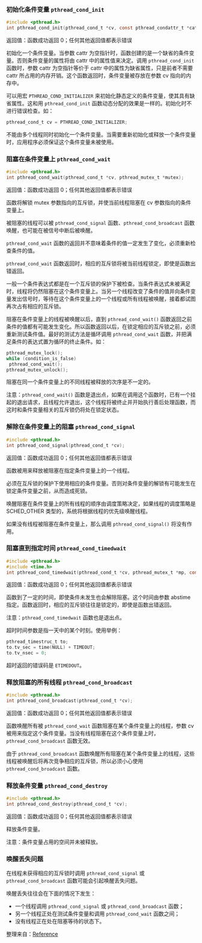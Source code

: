 ### 初始化条件变量 `pthread_cond_init`

```c
#include <pthread.h>
int pthread_cond_init(pthread_cond_t *cv, const pthread_condattr_t *cattr);
```

返回值：函数成功返回 0；任何其他返回值都表示错误

初始化一个条件变量。当参数 cattr 为空指针时，函数创建的是一个缺省的条件变量。否则条件变量的属性将由 cattr 中的属性值来决定。调用 `pthread_cond_init` 函数时，参数 cattr 为空指针等价于 cattr 中的属性为缺省属性，只是前者不需要 cattr 所占用的内存开销。这个函数返回时，条件变量被存放在参数 cv 指向的内存中。

可以用宏 `PTHREAD_COND_INITIALIZER` 来初始化静态定义的条件变量，使其具有缺省属性。这和用 `pthread_cond_init` 函数动态分配的效果是一样的。初始化时不进行错误检查。如：

```c
pthread_cond_t cv = PTHREAD_COND_INITIALIZER;
```
不能由多个线程同时初始化一个条件变量。当需要重新初始化或释放一个条件变量时，应用程序必须保证这个条件变量未被使用。
 
### 阻塞在条件变量上 `pthread_cond_wait`

```c
#include <pthread.h>
int pthread_cond_wait(pthread_cond_t *cv, pthread_mutex_t *mutex);
```

返回值：函数成功返回 0；任何其他返回值都表示错误

函数将解锁 mutex 参数指向的互斥锁，并使当前线程阻塞在 cv 参数指向的条件变量上。

被阻塞的线程可以被 `pthread_cond_signal` 函数、`pthread_cond_broadcast` 函数唤醒，也可能在被信号中断后被唤醒。

`pthread_cond_wait` 函数的返回并不意味着条件的值一定发生了变化，必须重新检查条件的值。

`pthread_cond_wait` 函数返回时，相应的互斥锁将被当前线程锁定，即使是函数出错返回。

一般一个条件表达式都是在一个互斥锁的保护下被检查。当条件表达式未被满足时，线程将仍然阻塞在这个条件变量上。当另一个线程改变了条件的值并向条件变量发出信号时，等待在这个条件变量上的一个线程或所有线程被唤醒，接着都试图再次占有相应的互斥锁。

阻塞在条件变量上的线程被唤醒以后，直到 `pthread_cond_wait()` 函数返回之前条件的值都有可能发生变化。所以函数返回以后，在锁定相应的互斥锁之前，必须重新测试条件值。最好的测试方法是循环调用 `pthread_cond_wait` 函数，并把满足条件的表达式置为循环的终止条件。如：

```c
pthread_mutex_lock();
while (condition_is_false)
 pthread_cond_wait();
pthread_mutex_unlock();
```

阻塞在同一个条件变量上的不同线程被释放的次序是不一定的。

注意：`pthread_cond_wait()` 函数是退出点，如果在调用这个函数时，已有一个挂起的退出请求，且线程允许退出，这个线程将被终止并开始执行善后处理函数，而这时和条件变量相关的互斥锁仍将处在锁定状态。
 
### 解除在条件变量上的阻塞 `pthread_cond_signal`

```c
#include <pthread.h>
int pthread_cond_signal(pthread_cond_t *cv);
```

返回值：函数成功返回 0；任何其他返回值都表示错误

函数被用来释放被阻塞在指定条件变量上的一个线程。

必须在互斥锁的保护下使用相应的条件变量。否则对条件变量的解锁有可能发生在锁定条件变量之前，从而造成死锁。

唤醒阻塞在条件变量上的所有线程的顺序由调度策略决定，如果线程的调度策略是 SCHED_OTHER 类型的，系统将根据线程的优先级唤醒线程。

如果没有线程被阻塞在条件变量上，那么调用 `pthread_cond_signal()` 将没有作用。
 
### 阻塞直到指定时间 `pthread_cond_timedwait`

```c
#include <pthread.h>
#include <time.h>
int pthread_cond_timedwait(pthread_cond_t *cv, pthread_mutex_t *mp, const structtimespec * abstime);
```

返回值：函数成功返回 0；任何其他返回值都表示错误

函数到了一定的时间，即使条件未发生也会解除阻塞。这个时间由参数 abstime 指定。函数返回时，相应的互斥锁往往是锁定的，即使是函数出错返回。

注意：`pthread_cond_timedwait` 函数也是退出点。

超时时间参数是指一天中的某个时刻。使用举例：

```c
pthread_timestruc_t to;
to.tv_sec = time(NULL) + TIMEOUT;
to.tv_nsec = 0;
```
超时返回的错误码是 `ETIMEDOUT`。
 
### 释放阻塞的所有线程 `pthread_cond_broadcast`

```c
#include <pthread.h>
int pthread_cond_broadcast(pthread_cond_t *cv);
```

返回值：函数成功返回 0；任何其他返回值都表示错误

函数唤醒所有被 `pthread_cond_wait` 函数阻塞在某个条件变量上的线程，参数 cv 被用来指定这个条件变量。当没有线程阻塞在这个条件变量上时，`pthread_cond_broadcast` 函数无效。

由于 `pthread_cond_broadcast` 函数唤醒所有阻塞在某个条件变量上的线程，这些线程被唤醒后将再次竞争相应的互斥锁，所以必须小心使用 `pthread_cond_broadcast` 函数。
 
### 释放条件变量 `pthread_cond_destroy`

```c
#include <pthread.h>
int pthread_cond_destroy(pthread_cond_t *cv);
```

返回值：函数成功返回 0；任何其他返回值都表示错误

释放条件变量。

注意：条件变量占用的空间并未被释放。
 
### 唤醒丢失问题
在线程未获得相应的互斥锁时调用 `pthread_cond_signal` 或 `pthread_cond_broadcast` 函数可能会引起唤醒丢失问题。

唤醒丢失往往会在下面的情况下发生：

* 一个线程调用 `pthread_cond_signal` 或 `pthread_cond_broadcast` 函数；
* 另一个线程正处在测试条件变量和调用 `pthread_cond_wait` 函数之间；
* 没有线程正在处在阻塞等待的状态下。

整理来自：[Reference](http://blog.csdn.net/icechenbing/article/details/7662026)

